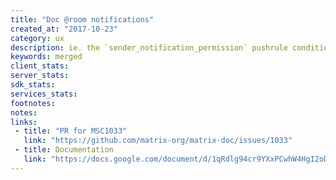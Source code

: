```yaml
---
title: "Doc @room notifications"
created_at: "2017-10-23"
category: ux
description: ie. the `sender_notification_permission` pushrule condition.
keywords: merged
client_stats:
server_stats:
sdk_stats:
services_stats:
footnotes:
notes:
links:
 - title: "PR for MSC1033"
   link: "https://github.com/matrix-org/matrix-doc/issues/1033"
 - title: Documentation
   link: "https://docs.google.com/document/d/1qRdlg94cr9YXxPCwhW4HgI2oDrqQOUKX5HptZFBGf6o/edit#"
---
```



